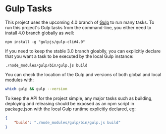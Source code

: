 # Gulp Tasks

This project uses the upcoming 4.0 branch of [Gulp](https://github.com/gulpjs/gulp) to run many tasks. To run this project's Gulp tasks from the command-line, you either need to install 4.0 branch globally as well:

```
npm install -g "gulpjs/gulp-cli#4.0"
```

If you need to keep the stable 3.0 branch gloablly, you can explicitly declare that you want a task to be executed by the local Gulp instance:

```
./node_modules/gulp/bin/gulp.js build
```

You can check the location of the Gulp and versions of both global and local modules with:

```bash
which gulp && gulp --version
```

To keep the API for the project simple, any major tasks such as building, deploying and releasing should be exposed as an npm script in [package.json](../package.json) with the local Gulp runtime explicitly declared, eg:

```json
{
    "build": "./node_modules/gulp/bin/gulp.js build"
}
```
